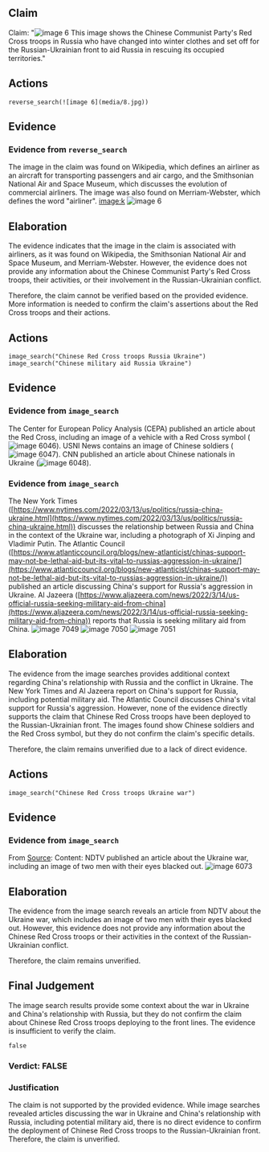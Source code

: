 ## Claim
Claim: "![image 6](media/8.jpg) This image shows the Chinese Communist Party's Red Cross troops in Russia who have changed into winter clothes and set off for the Russian-Ukrainian front to aid Russia in rescuing its occupied territories."

## Actions
```
reverse_search(![image 6](media/8.jpg))
```

## Evidence
### Evidence from `reverse_search`
The image in the claim was found on Wikipedia, which defines an airliner as an aircraft for transporting passengers and air cargo, and the Smithsonian National Air and Space Museum, which discusses the evolution of commercial airliners. The image was also found on Merriam-Webster, which defines the word "airliner". <image:k> ![image 6](media/8.jpg)


## Elaboration
The evidence indicates that the image in the claim is associated with airliners, as it was found on Wikipedia, the Smithsonian National Air and Space Museum, and Merriam-Webster. However, the evidence does not provide any information about the Chinese Communist Party's Red Cross troops, their activities, or their involvement in the Russian-Ukrainian conflict.

Therefore, the claim cannot be verified based on the provided evidence. More information is needed to confirm the claim's assertions about the Red Cross troops and their actions.


## Actions
```
image_search("Chinese Red Cross troops Russia Ukraine")
image_search("Chinese military aid Russia Ukraine")
```

## Evidence
### Evidence from `image_search`
The Center for European Policy Analysis (CEPA) published an article about the Red Cross, including an image of a vehicle with a Red Cross symbol (![image 6046](media/2025-08-29_21-02-1756501336-635151.jpg)). USNI News contains an image of Chinese soldiers (![image 6047](media/2025-08-29_21-02-1756501336-880592.jpg)). CNN published an article about Chinese nationals in Ukraine (![image 6048](media/2025-08-29_21-02-1756501337-113966.jpg)).


### Evidence from `image_search`
The New York Times ([https://www.nytimes.com/2022/03/13/us/politics/russia-china-ukraine.html](https://www.nytimes.com/2022/03/13/us/politics/russia-china-ukraine.html)) discusses the relationship between Russia and China in the context of the Ukraine war, including a photograph of Xi Jinping and Vladimir Putin. The Atlantic Council ([https://www.atlanticcouncil.org/blogs/new-atlanticist/chinas-support-may-not-be-lethal-aid-but-its-vital-to-russias-aggression-in-ukraine/](https://www.atlanticcouncil.org/blogs/new-atlanticist/chinas-support-may-not-be-lethal-aid-but-its-vital-to-russias-aggression-in-ukraine/)) published an article discussing China's support for Russia's aggression in Ukraine. Al Jazeera ([https://www.aljazeera.com/news/2022/3/14/us-official-russia-seeking-military-aid-from-china](https://www.aljazeera.com/news/2022/3/14/us-official-russia-seeking-military-aid-from-china)) reports that Russia is seeking military aid from China. ![image 7049](media/2025-08-29_23-20-1756509656-377468.jpg) ![image 7050](media/2025-08-29_23-20-1756509656-615214.jpg) ![image 7051](media/2025-08-29_23-20-1756509657-358183.jpg)


## Elaboration
The evidence from the image searches provides additional context regarding China's relationship with Russia and the conflict in Ukraine. The New York Times and Al Jazeera report on China's support for Russia, including potential military aid. The Atlantic Council discusses China's vital support for Russia's aggression. However, none of the evidence directly supports the claim that Chinese Red Cross troops have been deployed to the Russian-Ukrainian front. The images found show Chinese soldiers and the Red Cross symbol, but they do not confirm the claim's specific details.

Therefore, the claim remains unverified due to a lack of direct evidence.


## Actions
```
image_search("Chinese Red Cross troops Ukraine war")
```

## Evidence
### Evidence from `image_search`
From [Source](https://www.ndtv.com/world-news/ukraine-war-beijing-red-faced-as-kyiv-breaks-humanitarian-law-to-prove-china-wrong-8183057): 
Content: NDTV published an article about the Ukraine war, including an image of two men with their eyes blacked out. ![image 6073](media/2025-08-29_21-02-1756501367-996138.jpg)


## Elaboration
The evidence from the image search reveals an article from NDTV about the Ukraine war, which includes an image of two men with their eyes blacked out. However, this evidence does not provide any information about the Chinese Red Cross troops or their activities in the context of the Russian-Ukrainian conflict.

Therefore, the claim remains unverified.


## Final Judgement
The image search results provide some context about the war in Ukraine and China's relationship with Russia, but they do not confirm the claim about Chinese Red Cross troops deploying to the front lines. The evidence is insufficient to verify the claim.

`false`

### Verdict: FALSE

### Justification
The claim is not supported by the provided evidence. While image searches revealed articles discussing the war in Ukraine and China's relationship with Russia, including potential military aid, there is no direct evidence to confirm the deployment of Chinese Red Cross troops to the Russian-Ukrainian front. Therefore, the claim is unverified.

